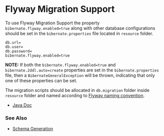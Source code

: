 # Flyway Migration Support

To use Flyway Migration Support the property `bibernate.flyway.enabled=true` along with other database configurations should be set in the `bibernate.properties` file located in `resource` folder.
```properties
db.url=
db.user=
db.password=
bibernate.flyway.enabled=true
```
**NOTE:** If both the `bibernate.flyway.enabled=true` and `bibernate.2ddl.auto=create` properties are set in the `bibernate.properties` file, then a `BibernateGeneralException` will be thrown, indicating that only one of these properties can be set.

The migration scripts should be allocated in `db.migration` folder inside `resource` folder and named according to [Flyway naming convention](https://documentation.red-gate.com/fd/migrations-184127470.html).

- [Java Doc](https://blyznytsiaorg.github.io/bibernate-core-javadoc/io/github/blyznytsiaorg/bibernate/config/FlywayConfiguration.html)

### See Also

- [Schema Generation](SchemaGeneration.md)